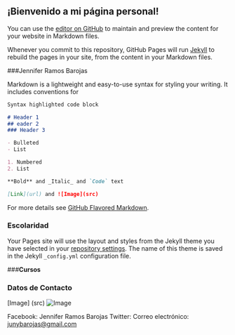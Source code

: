 ## ¡Bienvenido a mi página personal!

You can use the [editor on GitHub](https://github.com/RamosBarojas/JenniferRamosB/edit/gh-pages/index.md) to maintain and preview the content for your website in Markdown files.

Whenever you commit to this repository, GitHub Pages will run [Jekyll](https://jekyllrb.com/) to rebuild the pages in your site, from the content in your Markdown files.

###Jennifer Ramos Barojas

Markdown is a lightweight and easy-to-use syntax for styling your writing. It includes conventions for

```markdown
Syntax highlighted code block

# Header 1
## eader 2
### Header 3

- Bulleted
- List

1. Numbered
2. List

**Bold** and _Italic_ and `Code` text

[Link](url) and ![Image](src)
```

For more details see [GitHub Flavored Markdown](https://guides.github.com/features/mastering-markdown/).

### Escolaridad

Your Pages site will use the layout and styles from the Jekyll theme you have selected in your [repository settings](https://github.com/RamosBarojas/JenniferRamosB/settings). The name of this theme is saved in the Jekyll `_config.yml` configuration file.

###**Cursos**

### Datos de Contacto

 [Image] (src) 
 ![Image](src)
 
Facebook: Jennifer Ramos Barojas
Twitter: 
Correo electrónico: junybarojas@gmail.com
